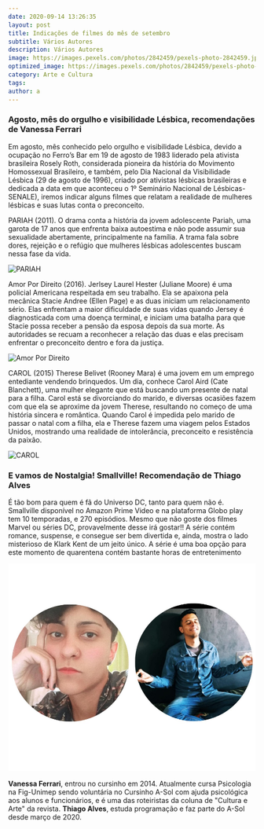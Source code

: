 ```yaml
---
date: 2020-09-14 13:26:35
layout: post
title: Indicações de filmes do mês de setembro
subtitle: Vários Autores
description: Vários Autores
image: https://images.pexels.com/photos/2842459/pexels-photo-2842459.jpeg
optimized_image: https://images.pexels.com/photos/2842459/pexels-photo-2842459.jpeg
category: Arte e Cultura
tags:
author: a
---
```




<h3>Agosto, mês do orgulho e visibilidade Lésbica, recomendações de Vanessa Ferrari</h3>
Em agosto, mês conhecido pelo orgulho e visibilidade Lésbica, devido a ocupação no Ferro’s Bar em 19 de agosto de 1983 liderado pela ativista brasileira Rosely Roth, considerada pioneira da história do Movimento Homossexual Brasileiro, e também, pelo Dia Nacional da Visibilidade Lésbica (29 de agosto de 1996), criado por ativistas lésbicas brasileiras e dedicada a data em que aconteceu o 1º Seminário Nacional de Lésbicas- SENALE), iremos indicar alguns filmes que relatam a realidade de mulheres lésbicas e suas lutas conta o preconceito.

PARIAH (2011). O drama conta a história da jovem adolescente Pariah, uma garota de 17 anos que enfrenta baixa autoestima e não pode assumir sua sexualidade abertamente, principalmente na família. A trama fala sobre dores, rejeição e o refúgio que mulheres lésbicas adolescentes buscam nessa fase da vida. 

![PARIAH](https://upload.wikimedia.org/wikipedia/pt/d/df/Pariah.png "PARIAH")

Amor Por Direito (2016). Jerlsey Laurel Hester (Juliane Moore) é uma policial Americana respeitada em seu trabalho. Ela se apaixona pela mecânica Stacie Andree (Ellen Page) e as duas iniciam um relacionamento sério. Elas enfrentam a maior dificuldade de suas vidas quando Jersey é diagnosticada com uma doença terminal, e iniciam uma batalha para que Stacie possa receber a pensão da esposa depois da sua morte. As autoridades se recuam a reconhecer a relação das duas e elas precisam enfrentar o preconceito dentro e fora da justiça. 	 

![Amor Por Direito](https://conteudo.imguol.com.br/c/entretenimento/43/2016/04/18/poster-do-filme-amor-por-direito-1461015972765_615x300.jpg "Amor Por Direito")

CAROL (2015) Therese Belivet (Rooney Mara) é uma jovem em um emprego entediante vendendo brinquedos. Um dia, conhece Carol Aird (Cate Blanchett), uma mulher elegante que está buscando um presente de natal para a filha. Carol está se divorciando do marido, e diversas ocasiões fazem com que ela se aproxime da jovem Therese, resultando no começo de uma história sincera e romântica. Quando Carol é impedida pelo marido de passar o natal com a filha, ela e Therese fazem uma viagem pelos Estados Unidos, mostrando uma realidade de intolerância, preconceito e resistência da paixão.         

![CAROL](https://encrypted-tbn0.gstatic.com/images?q=tbn%3AANd9GcSYfjDd4O21o_3WiIETLCk1q0Icb0rC5nSSVA&usqp=CAU "CAROL")

<h3>E vamos de Nostalgia! Smallville! Recomendação de Thiago Alves</h3>
É tão bom para quem é fã do Universo DC, tanto para quem não é.
Smallville disponível no Amazon Prime Video e na plataforma Globo play  tem 10 temporadas, e 270 episódios.
Mesmo que não goste dos filmes Marvel ou séries DC, provavelmente desse irá gostar!!
A série contém romance, suspense, e consegue ser bem divertida e, ainda,  mostra o lado misterioso de Klark Kent de um jeito único.
A série é uma boa opção para este momento de quarentena contém bastante horas de entretenimento

![Autores](https://raw.githubusercontent.com/asolgru/revista/master/assets/img/uploads/vanessathiago.jpeg "Autores")

**Vanessa Ferrari**, entrou no cursinho em 2014. Atualmente cursa Psicologia na Fig-Unimep sendo voluntária no Cursinho A-Sol com ajuda psicológica aos alunos e funcionários, e é uma das roteiristas da coluna de "Cultura e Arte" da revista.
**Thiago Alves**, estuda programação e faz parte do A-Sol desde março de 2020.

